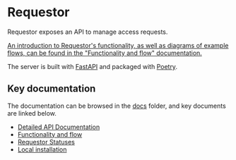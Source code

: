 # Requestor

Requestor exposes an API to manage access requests.

[An introduction to Requestor's functionality, as well as diagrams of example flows, can be found in the "Functionality and flow" documentation.](docs/functionality_and_flow.md)

The server is built with [FastAPI](https://fastapi.tiangolo.com/) and packaged with [Poetry](https://poetry.eustace.io/).

## Key documentation

The documentation can be browsed in the [docs](docs) folder, and key documents are linked below.

* [Detailed API Documentation](http://petstore.swagger.io/?url=https://raw.githubusercontent.com/uc-cdis/requestor/master/docs/openapi.yaml)
* [Functionality and flow](docs/functionality_and_flow.md)
* [Requestor Statuses](docs/statuses.md)
* [Local installation](docs/local_installation.md)
